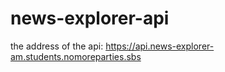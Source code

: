# news-explorer-api


the address of the api: https://api.news-explorer-am.students.nomoreparties.sbs
